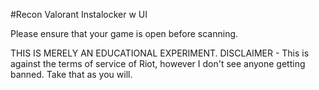 #Recon
Valorant Instalocker w UI

Please ensure that your game is open before scanning. 

THIS IS MERELY AN EDUCATIONAL EXPERIMENT. DISCLAIMER - This is against the terms of service of Riot, however I don't see anyone getting banned. Take that as you will.

